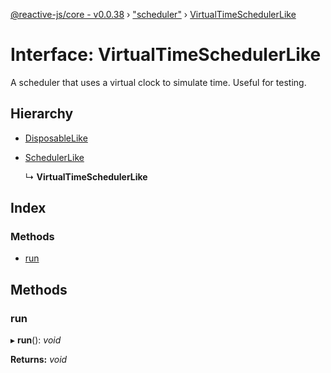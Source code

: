 [@reactive-js/core - v0.0.38](../README.md) › ["scheduler"](../modules/_scheduler_.md) › [VirtualTimeSchedulerLike](_scheduler_.virtualtimeschedulerlike.md)

# Interface: VirtualTimeSchedulerLike

A scheduler that uses a virtual clock to simulate time. Useful for testing.

## Hierarchy

* [DisposableLike](_disposable_.disposablelike.md)

* [SchedulerLike](_scheduler_.schedulerlike.md)

  ↳ **VirtualTimeSchedulerLike**

## Index

### Methods

* [run](_scheduler_.virtualtimeschedulerlike.md#run)

## Methods

###  run

▸ **run**(): *void*

**Returns:** *void*
